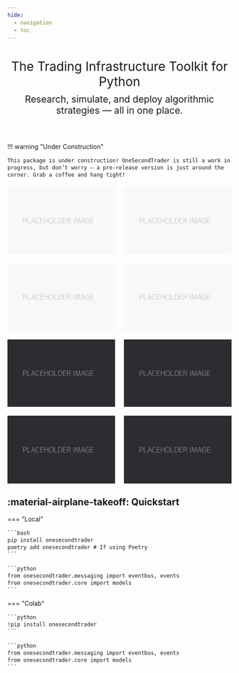 ```yaml
---
hide:
  - navigation
  - toc
---
```

<h1 style="text-align: center; margin-bottom: 10px; font-weight: normal; color: var(--md-default-fg-color);">
  The Trading Infrastructure Toolkit for Python
</h1>

<p style="text-align: center; font-size: 1.5em; color: var(--md-default-fg-color); margin-top: 0; margin-bottom: 60px;">
  Research, simulate, and deploy algorithmic strategies — all in one place.
</p>

!!! warning "Under Construction"

    This package is under construction! OneSecondTrader is still a work in progress, but don’t worry – a pre-release version is just around the corner. Grab a coffee and hang tight!

<div class="image-grid-light" style="display: grid; grid-template-columns: 1fr 1fr; grid-template-rows: 1fr 1fr; gap: 20px; margin: 20px 0;">
  <img src="images/placeholder-light.png" alt="Chart 1" style="width: 100%; height: auto;">
  <img src="images/placeholder-light.png" alt="Chart 2" style="width: 100%; height: auto;">
  <img src="images/placeholder-light.png" alt="Chart 3" style="width: 100%; height: auto;">
  <img src="images/placeholder-light.png" alt="Chart 4" style="width: 100%; height: auto;">
</div>

<div class="image-grid-dark" style="display: grid; grid-template-columns: 1fr 1fr; grid-template-rows: 1fr 1fr; gap: 20px; margin: 20px 0;">
  <img src="images/placeholder-dark.png" alt="Chart 1" style="width: 100%; height: auto;">
  <img src="images/placeholder-dark.png" alt="Chart 2" style="width: 100%; height: auto;">
  <img src="images/placeholder-dark.png" alt="Chart 3" style="width: 100%; height: auto;">
  <img src="images/placeholder-dark.png" alt="Chart 4" style="width: 100%; height: auto;">
</div>


## :material-airplane-takeoff: Quick**start**

=== "Local"

    ```bash
    pip install onesecondtrader
    poetry add onesecondtrader # If using Poetry
    ```

    ```python
    from onesecondtrader.messaging import eventbus, events
    from onesecondtrader.core import models
    ```

=== "Colab"

    ```python
    !pip install onesecondtrader
    ```

    ```python
    from onesecondtrader.messaging import eventbus, events
    from onesecondtrader.core import models
    ```
